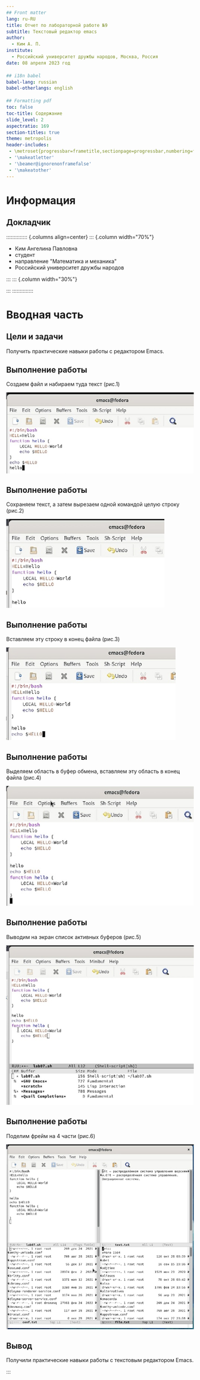 ```yaml
---
## Front matter
lang: ru-RU
title: Отчет по лабораторной работе №9
subtitle: Текстовый редактор emacs
author:
  - Ким А. П.
institute:
  - Российский университет дружбы народов, Москва, Россия
date: 08 апреля 2023 год

## i18n babel
babel-lang: russian
babel-otherlangs: english

## Formatting pdf
toc: false
toc-title: Содержание
slide_level: 2
aspectratio: 169
section-titles: true
theme: metropolis
header-includes:
 - \metroset{progressbar=frametitle,sectionpage=progressbar,numbering=fraction}
 - '\makeatletter'
 - '\beamer@ignorenonframefalse'
 - '\makeatother'
---
```


# Информация

## Докладчик

:::::::::::::: {.columns align=center}
::: {.column width="70%"}

  * Ким Ангелина Павловна
  * студент
  * направление "Математика и механика"
  * Российский университет дружбы народов


:::
::: {.column width="30%"}


:::
::::::::::::::

# Вводная часть

## Цели и задачи

Получить практические навыки работы с редактором Emacs.

## Выполнение работы 

Создаем файл и набираем туда текст (рис.1)

![Текст в файле](./image/1.jpg)

## Выполнение работы 

Сохраняем текст, а затем вырезаем одной командой целую строку (рис.2)

![Вырезаем строку](./image/2.jpg)

## Выполнение работы 

Вставляем эту строку в конец файла (рис.3)

![Строка в конце файла](./image/3.jpg)

## Выполнение работы 

Выделяем область в буфер обмена, вставляем эту область в конец файла (рис.4)

![Выделение области в буфер обмена](./image/4.jpg)

## Выполнение работы 

Выводим на экран список активных буферов (рис.5)

![Активные буферы](./image/5.jpg)

## Выполнение работы 

Поделим фрейм на 4 части  (рис.6)

![Фрейм на 4 части](./image/6.jpg)


## Вывод

Получили практические навыки работы с текстовым редактором Emacs.


:::


